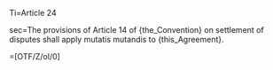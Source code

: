 Ti=Article 24

sec=The provisions of Article 14 of {the_Convention} on settlement of disputes shall apply mutatis mutandis to {this_Agreement}.

=[OTF/Z/ol/0]
